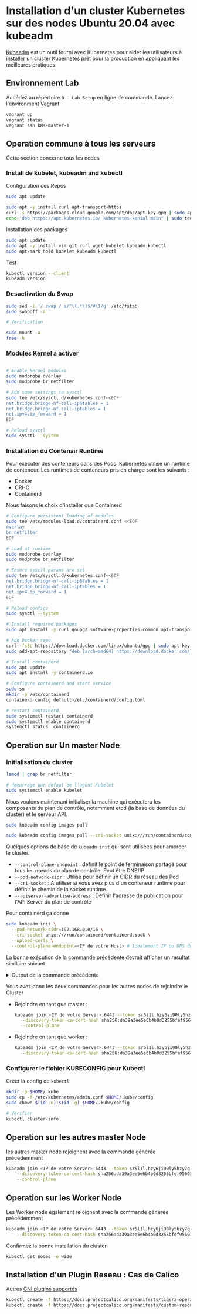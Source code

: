 # Installation d'un cluster Kubernetes sur des nodes Ubuntu 20.04 avec kubeadm

[Kubeadm](https://kubernetes.io/docs/setup/production-environment/tools/kubeadm/create-cluster-kubeadm/) est un outil fourni avec Kubernetes pour aider les utilisateurs à installer un cluster Kubernetes prêt pour la production en appliquant les meilleures pratiques.

## Environnement Lab

Accédez au répertoire `0 - Lab Setup` en ligne de commande.
Lancez l'environment Vagrant

```bash
vagrant up
vagrant status
vagrant ssh k8s-master-1
```

## Operation commune à tous les serveurs

Cette section concerne tous les nodes

### Install de kubelet, kubeadm and kubectl

Configuration des Repos

```bash
sudo apt update

sudo apt -y install curl apt-transport-https
curl -s https://packages.cloud.google.com/apt/doc/apt-key.gpg | sudo apt-key add -
echo "deb https://apt.kubernetes.io/ kubernetes-xenial main" | sudo tee /etc/apt/sources.list.d/kubernetes.list
```

Installation des packages

```bash
sudo apt update
sudo apt -y install vim git curl wget kubelet kubeadm kubectl
sudo apt-mark hold kubelet kubeadm kubectl
```

Test

```bash
kubectl version --client
kubeadm version
```

### Desactivation du Swap


```bash
sudo sed -i '/ swap / s/^\(.*\)$/#\1/g' /etc/fstab
sudo swapoff -a

# Verification

sudo mount -a
free -h
```

### Modules Kernel a activer

```bash

# Enable kernel modules
sudo modprobe overlay
sudo modprobe br_netfilter

# Add some settings to sysctl
sudo tee /etc/sysctl.d/kubernetes.conf<<EOF
net.bridge.bridge-nf-call-ip6tables = 1
net.bridge.bridge-nf-call-iptables = 1
net.ipv4.ip_forward = 1
EOF

# Reload sysctl
sudo sysctl --system
```

### Installation du Contenair Runtime

Pour exécuter des conteneurs dans des Pods, Kubernetes utilise un runtime de conteneur. Les runtimes de conteneurs pris en charge sont les suivants :
* Docker
* CRI-O
* Containerd

Nous faisons le choix d'installer que Containerd

```bash
# Configure persistent loading of modules
sudo tee /etc/modules-load.d/containerd.conf <<EOF
overlay
br_netfilter
EOF

# Load at runtime
sudo modprobe overlay
sudo modprobe br_netfilter

# Ensure sysctl params are set
sudo tee /etc/sysctl.d/kubernetes.conf<<EOF
net.bridge.bridge-nf-call-ip6tables = 1
net.bridge.bridge-nf-call-iptables = 1
net.ipv4.ip_forward = 1
EOF

# Reload configs
sudo sysctl --system

# Install required packages
sudo apt install -y curl gnupg2 software-properties-common apt-transport-https ca-certificates

# Add Docker repo
curl -fsSL https://download.docker.com/linux/ubuntu/gpg | sudo apt-key add -
sudo add-apt-repository "deb [arch=amd64] https://download.docker.com/linux/ubuntu $(lsb_release -cs) stable"

# Install containerd
sudo apt update
sudo apt install -y containerd.io

# Configure containerd and start service
sudo su -
mkdir -p /etc/containerd
containerd config default>/etc/containerd/config.toml

# restart containerd
sudo systemctl restart containerd
sudo systemctl enable containerd
systemctl status  containerd
```

## Operation sur Un master Node

### Initialisation du cluster

```bash
lsmod | grep br_netfilter

# demarrage par defaut de l'agent Kubelet
sudo systemctl enable kubelet
```

Nous voulons maintenant initialiser la machine qui exécutera les composants du plan de contrôle, notamment etcd (la base de données du cluster) et le serveur API.

```bash
sudo kubeadm config images pull
```

```bash
sudo kubeadm config images pull --cri-socket unix:///run/containerd/containerd.sock
```
Quelques options de base de `kubeadm init` qui sont utilisées pour amorcer le cluster.
* `--control-plane-endpoint` :  définit le point de terminaison partagé pour tous les nœuds du plan de contrôle. Peut être DNS/IP
* `--pod-network-cidr` : Utilisé pour définir un CIDR du réseau des Pod
* `--cri-socket` : A utiliser si vous avez plus d'un conteneur runtime pour définir le chemin de la socket runtime.
* `--apiserver-advertise-address` : Définir l'adresse de publication pour l'API Server du plan de contrôle

Pour containerd ça donne

```bash
sudo kubeadm init \
  --pod-network-cidr=192.168.0.0/16 \
  --cri-socket unix:///run/containerd/containerd.sock \
  --upload-certs \
  --control-plane-endpoint=<IP de votre Host> # Idealement IP ou DNS du Loadbalancer partagé par les nodes du control-plane
```

La bonne exécution de  la commande précédente devrait afficher un resultat similaire suivant 

<details><summary>Output de la commande précédente</summary>

```bash
....
[init] Using Kubernetes version: v1.24.3
[preflight] Running pre-flight checks
	[WARNING Firewalld]: firewalld is active, please ensure ports [6443 10250] are open or your cluster may not function correctly
[preflight] Pulling images required for setting up a Kubernetes cluster
[preflight] This might take a minute or two, depending on the speed of your internet connection
[preflight] You can also perform this action in beforehand using 'kubeadm config images pull'
[kubelet-start] Writing kubelet environment file with flags to file "/var/lib/kubelet/kubeadm-flags.env"
[kubelet-start] Writing kubelet configuration to file "/var/lib/kubelet/config.yaml"
[kubelet-start] Starting the kubelet
[certs] Using certificateDir folder "/etc/kubernetes/pki"
[certs] Using existing ca certificate authority
[certs] Using existing apiserver certificate and key on disk
[certs] Using existing apiserver-kubelet-client certificate and key on disk
[certs] Using existing front-proxy-ca certificate authority
[certs] Using existing front-proxy-client certificate and key on disk
[certs] Using existing etcd/ca certificate authority
[certs] Using existing etcd/server certificate and key on disk
[certs] Using existing etcd/peer certificate and key on disk
[certs] Using existing etcd/healthcheck-client certificate and key on disk
[certs] Using existing apiserver-etcd-client certificate and key on disk
[certs] Using the existing "sa" key
[kubeconfig] Using kubeconfig folder "/etc/kubernetes"
[kubeconfig] Using existing kubeconfig file: "/etc/kubernetes/admin.conf"
[kubeconfig] Using existing kubeconfig file: "/etc/kubernetes/kubelet.conf"
[kubeconfig] Using existing kubeconfig file: "/etc/kubernetes/controller-manager.conf"
[kubeconfig] Using existing kubeconfig file: "/etc/kubernetes/scheduler.conf"
[control-plane] Using manifest folder "/etc/kubernetes/manifests"
[control-plane] Creating static Pod manifest for "kube-apiserver"
[control-plane] Creating static Pod manifest for "kube-controller-manager"
W0611 22:34:23.276374    4726 manifests.go:225] the default kube-apiserver authorization-mode is "Node,RBAC"; using "Node,RBAC"
[control-plane] Creating static Pod manifest for "kube-scheduler"
W0611 22:34:23.278380    4726 manifests.go:225] the default kube-apiserver authorization-mode is "Node,RBAC"; using "Node,RBAC"
[etcd] Creating static Pod manifest for local etcd in "/etc/kubernetes/manifests"
[wait-control-plane] Waiting for the kubelet to boot up the control plane as static Pods from directory "/etc/kubernetes/manifests". This can take up to 4m0s
[apiclient] All control plane components are healthy after 8.008181 seconds
[upload-config] Storing the configuration used in ConfigMap "kubeadm-config" in the "kube-system" Namespace
[kubelet] Creating a ConfigMap "kubelet-config-1.21" in namespace kube-system with the configuration for the kubelets in the cluster
[upload-certs] Skipping phase. Please see --upload-certs
[mark-control-plane] Marking the node k8s-master01.computingforgeeks.com as control-plane by adding the label "node-role.kubernetes.io/master=''"
[mark-control-plane] Marking the node k8s-master01.computingforgeeks.com as control-plane by adding the taints [node-role.kubernetes.io/master:NoSchedule]
[bootstrap-token] Using token: zoy8cq.6v349sx9ass8dzyj
[bootstrap-token] Configuring bootstrap tokens, cluster-info ConfigMap, RBAC Roles
[bootstrap-token] configured RBAC rules to allow Node Bootstrap tokens to get nodes
[bootstrap-token] configured RBAC rules to allow Node Bootstrap tokens to post CSRs in order for nodes to get long term certificate credentials
[bootstrap-token] configured RBAC rules to allow the csrapprover controller automatically approve CSRs from a Node Bootstrap Token
[bootstrap-token] configured RBAC rules to allow certificate rotation for all node client certificates in the cluster
[bootstrap-token] Creating the "cluster-info" ConfigMap in the "kube-public" namespace
[kubelet-finalize] Updating "/etc/kubernetes/kubelet.conf" to point to a rotatable kubelet client certificate and key
[addons] Applied essential addon: CoreDNS
[addons] Applied essential addon: kube-proxy

Your Kubernetes control-plane has initialized successfully!

To start using your cluster, you need to run the following as a regular user:

  mkdir -p $HOME/.kube
  sudo cp -i /etc/kubernetes/admin.conf $HOME/.kube/config
  sudo chown $(id -u):$(id -g) $HOME/.kube/config

You should now deploy a pod network to the cluster.
Run "kubectl apply -f [podnetwork].yaml" with one of the options listed at:
  https://kubernetes.io/docs/concepts/cluster-administration/addons/

You can now join any number of control-plane nodes by copying certificate authorities
and service account keys on each node and then running the following as root:

  kubeadm join <IP de votre Server>:6443 --token sr5l1l.hzy6ji90ly5hzy7q \
    --discovery-token-ca-cert-hash sha256:da39a3ee5e6b4b0d3255bfef95601890afd807092c5af807671077b047e15ddc \
    --control-plane 

Then you can join any number of worker nodes by running the following on each as root:

kubeadm join <IP de votre Server>:6443 --token sr5l1l.hzy6ji90ly5hzy7q \
    --discovery-token-ca-cert-hash sha256:da39a3ee5e6b4b0d3255bfef95601890afd807092c5af807671077b047e15ddc
```

</details>

Vous avez donc les deux commandes pour les autres nodes de rejoindre le Cluster
* Rejoindre en tant que master :
  
  ```bash
  kubeadm join <IP de votre Server>:6443 --token sr5l1l.hzy6ji90ly5hzy7q \
    --discovery-token-ca-cert-hash sha256:da39a3ee5e6b4b0d3255bfef95601890afd807092c5af807671077b047e15ddc \
    --control-plane
  ```

* Rejoindre en tant que worker :
  
  ```bash
  kubeadm join <IP de votre Server>:6443 --token sr5l1l.hzy6ji90ly5hzy7q \
    --discovery-token-ca-cert-hash sha256:da39a3ee5e6b4b0d3255bfef95601890afd807092c5af807671077b047e15ddc
  ```

### Configurer le fichier KUBECONFIG pour Kubectl

Créer la config de `kubectl`

```bash
mkdir -p $HOME/.kube
sudo cp -f /etc/kubernetes/admin.conf $HOME/.kube/config
sudo chown $(id -u):$(id -g) $HOME/.kube/config

# Verifier
kubectl cluster-info
```
## Operation sur les autres master Node

les autres master node rejoignent avec la commande générée précédemment 

```bash
kubeadm join <IP de votre Server>:6443 --token sr5l1l.hzy6ji90ly5hzy7q \
    --discovery-token-ca-cert-hash sha256:da39a3ee5e6b4b0d3255bfef95601890afd807092c5af807671077b047e15ddc \
    --control-plane
```

## Operation sur les Worker Node

Les  Worker node également rejoignent avec la commande générée précédemment

```bash
kubeadm join <IP de votre Server>:6443 --token sr5l1l.hzy6ji90ly5hzy7q \
    --discovery-token-ca-cert-hash sha256:da39a3ee5e6b4b0d3255bfef95601890afd807092c5af807671077b047e15ddc
```

Confirmez la bonne installation du cluster

```bash
kubectl get nodes -o wide
```
## Installation d'un Plugin Reseau : Cas de Calico

Autres [CNI plugins supportés](https://kubernetes.io/docs/concepts/cluster-administration/addons/)

```bash
kubectl create -f https://docs.projectcalico.org/manifests/tigera-operator.yaml 
kubectl create -f https://docs.projectcalico.org/manifests/custom-resources.yaml
```

```bash

```

```bash

```

```bash

```

```bash

```
```bash

```

```bash

```

```bash

```
```bash

```

```bash

```

```bash

```
```bash

```

```bash

```

```bash

```

```bash

```

```bash

```

```bash

```

```bash

```

```bash

```

```bash

```

```bash

```